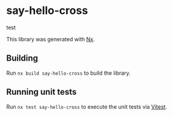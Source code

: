 # say-hello-cross

test

This library was generated with [Nx](https://nx.dev).

## Building

Run `nx build say-hello-cross` to build the library.

## Running unit tests

Run `nx test say-hello-cross` to execute the unit tests via
[Vitest](https://vitest.dev/).
